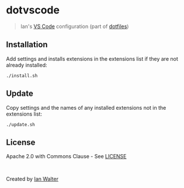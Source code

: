 # dotvscode
> Ian's [VS Code][vscodeUrl] configuration (part of [dotfiles][dotfilesUrl])

## Installation

Add settings and installs extensions in the extensions list if they are not
already installed:

```console
./install.sh
```

## Update

Copy settings and the names of any installed extensions not in the extensions
list:

```console
./update.sh
```

## License

Apache 2.0 with Commons Clause - See [LICENSE][licenseUrl]

&nbsp;

Created by [Ian Walter](https://iankwalter.com)

[vscodeUrl]: https://code.visualstudio.com/
[dotfilesUrl]: https://github.com/ianwalter/dotfiles
[licenseUrl]: https://github.com/ianwalter/dotvscode/blob/master/LICENSE
